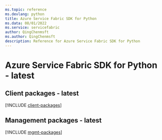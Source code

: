 ```yaml
---
ms.topic: reference
ms.devlang: python
title: Azure Service Fabric SDK for Python
ms.data: 08/01/2022
ms.service: servicefabric
author: QingChenmsft
ms.author: QingChenmsft
description: Reference for Azure Service Fabric SDK for Python
---
```

# Azure Service Fabric SDK for Python - latest

## Client packages - latest
[!INCLUDE [client-packages](service-fabric-client-index.md)]
## Management packages - latest
[!INCLUDE [mgmt-packages](service-fabric-mgmt-index.md)]